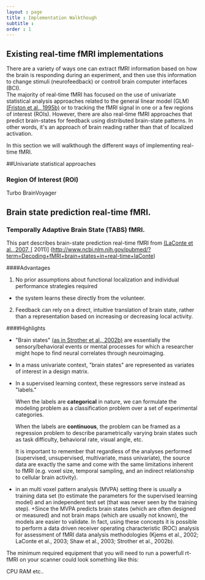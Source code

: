 ```yaml
---
layout : page
title : Implementation Walkthough
subtitle : 
order : 1
---
```

## Existing real-time fMRI implementations

There are a variety of ways one can extract fMRI information based on how the brain is responding during an experiment, and then
 use this information to change stimuli (neurofeedback) or controll brain computer interfaces (BCI).  
The majority of real-time fMRI has focused on the use of univariate statistical analysis approaches related to the general linear model
(GLM) [\(Friston et al., 1995b\)](http://spin.ecn.purdue.edu/fmri/PDFLibrary/FristonK_HBM_1995_2_189_210.pdf) or to tracking the 
fMRI signal in one or a few regions of interest (ROIs). However, there are also real-time fMRI approaches that predict brain-states for feedback using distributed brain-state patterns. In other words, it's an approach of brain reading rather than that of localized activation.

In this section we will walkthough the different ways of implementing real-time fMRI.




##Univariate statistical approaches


### Region Of Interest (ROI)


Turbo BrainVoyager



##  Brain state prediction real-time fMRI.


### Temporally Adaptive Brain State (TABS) fMRI.

This part describes brain-state prediction real-time fMRI from [\(LaConte et al., 2007, ](http://www.ncbi.nlm.nih.gov/pubmed/17133383)[ 2011\)] (http://www.ncbi.nlm.nih.gov/pubmed/?term=Decoding+fMRI+brain+states+in+real-time+laConte)

####Advantages
1. No prior assumptions about functional localization and individual performance strategies required
  + the system learns these directly from the volunteer. 
2. Feedback can rely on a direct, intuitive translation of brain state, rather than a representation based on
increasing or decreasing local activity. 

####Highlights

+ "Brain states" [(as in Strother et al., 2002b)](http://www.ncbi.nlm.nih.gov/pubmed/11906218) are essentially the sensory/behavioral events or mental processes for which
a researcher might hope to find neural correlates through neuroimaging.
+ In a mass univariate context, "brain states" are represented as variates of interest in a design matrix. 
+ In a supervised learning context, these regressors serve instead as "labels." 

   When the labels are **categorical** in nature, we can formulate the modeling problem as a classification problem over a set of experimental
   categories. 

   When the labels are **continuous**, the problem can be framed as a regression problem to describe parametrically varying
brain states such as task difficulty, behavioral rate, visual angle, etc. 

   It is important to remember that regardless of the analyses performed
   (supervised, unsupervised, multivariate, mass univariate), the source
   data are exactly the same and come with the same limitations inherent
   to fMRI (e.g. voxel size, temporal sampling, and an indirect
   relationship to cellular brain activity). 

+ in an multi voxel pattern analysis (MVPA) setting there is
usually a training data set (to estimate the parameters for the
supervised learning model) and an independent test set (that was
never seen by the training step). 
+Since the MVPA predicts brain states
(which are often designed or measured) and not brain maps (which
are usually not known), the models are easier to validate. In fact, using
these concepts it is possible to perform a data driven receiver
operating characteristic (ROC) analysis for assessment of fMRI data
analysis methodologies (Kjems et al., 2002; LaConte et al., 2003; Shaw
et al., 2003; Strother et al., 2002b).




The minimum required equipment that you will need to run a powerfull rt-fMRI on your scanner could look something like this:

CPU
RAM
etc.. 


